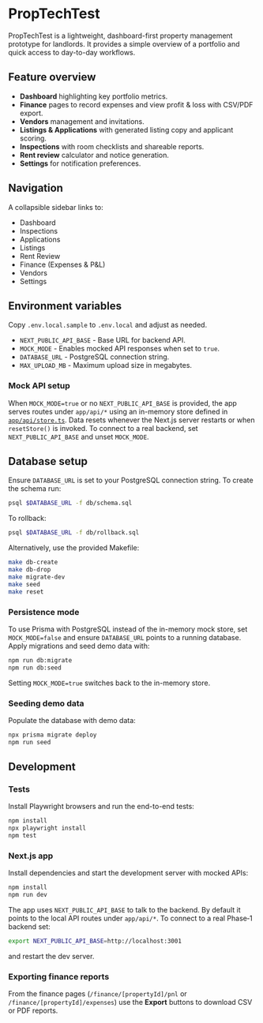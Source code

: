 # PropTechTest

PropTechTest is a lightweight, dashboard-first property management prototype for landlords. It provides a simple overview of a portfolio and quick access to day-to-day workflows.

## Feature overview

- **Dashboard** highlighting key portfolio metrics.
- **Finance** pages to record expenses and view profit & loss with CSV/PDF export.
- **Vendors** management and invitations.
- **Listings & Applications** with generated listing copy and applicant scoring.
- **Inspections** with room checklists and shareable reports.
- **Rent review** calculator and notice generation.
- **Settings** for notification preferences.

## Navigation

A collapsible sidebar links to:

- Dashboard
- Inspections
- Applications
- Listings
- Rent Review
- Finance (Expenses & P&L)
- Vendors
- Settings

## Environment variables

Copy `.env.local.sample` to `.env.local` and adjust as needed.

* `NEXT_PUBLIC_API_BASE` - Base URL for backend API.
* `MOCK_MODE` - Enables mocked API responses when set to `true`.
* `DATABASE_URL` - PostgreSQL connection string.
* `MAX_UPLOAD_MB` - Maximum upload size in megabytes.

### Mock API setup

When `MOCK_MODE=true` or no `NEXT_PUBLIC_API_BASE` is provided, the app serves routes under `app/api/*` using an in-memory store defined in [`app/api/store.ts`](app/api/store.ts). Data resets whenever the Next.js server restarts or when `resetStore()` is invoked. To connect to a real backend, set `NEXT_PUBLIC_API_BASE` and unset `MOCK_MODE`.

## Database setup

Ensure `DATABASE_URL` is set to your PostgreSQL connection string. To create the schema run:

```bash
psql $DATABASE_URL -f db/schema.sql
```

To rollback:

```bash
psql $DATABASE_URL -f db/rollback.sql
```

Alternatively, use the provided Makefile:

```bash
make db-create
make db-drop
make migrate-dev
make seed
make reset
```

### Persistence mode

To use Prisma with PostgreSQL instead of the in-memory mock store, set `MOCK_MODE=false` and ensure `DATABASE_URL` points to a running database. Apply migrations and seed demo data with:

```bash
npm run db:migrate
npm run db:seed
```

Setting `MOCK_MODE=true` switches back to the in-memory store.

### Seeding demo data

Populate the database with demo data:

```bash
npx prisma migrate deploy
npm run seed
```

## Development

### Tests

Install Playwright browsers and run the end-to-end tests:

```bash
npm install
npx playwright install
npm test
```

### Next.js app

Install dependencies and start the development server with mocked APIs:

```bash
npm install
npm run dev
```

The app uses `NEXT_PUBLIC_API_BASE` to talk to the backend. By default it points to the local API routes under `app/api/*`. To connect to a real Phase‑1 backend set:

```bash
export NEXT_PUBLIC_API_BASE=http://localhost:3001
```

and restart the dev server.

### Exporting finance reports

From the finance pages (`/finance/[propertyId]/pnl` or `/finance/[propertyId]/expenses`) use the **Export** buttons to download CSV or PDF reports.

